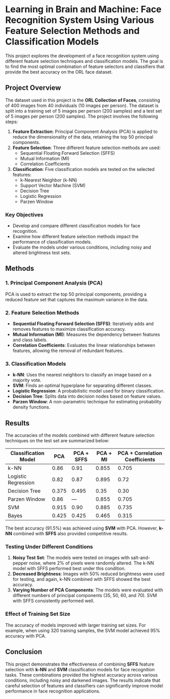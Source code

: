 # Learning in Brain and Machine: Face Recognition System Using Various Feature Selection Methods and Classification Models

This project explores the development of a face recognition system using different feature selection techniques and classification models. The goal is to find the most optimal combination of feature selectors and classifiers that provide the best accuracy on the ORL face dataset.

## Project Overview

The dataset used in this project is the **ORL Collection of Faces**, consisting of 400 images from 40 individuals (10 images per person). The dataset is split into a training set of 5 images per person (200 samples) and a test set of 5 images per person (200 samples). The project involves the following steps:

1. **Feature Extraction**: Principal Component Analysis (PCA) is applied to reduce the dimensionality of the data, retaining the top 50 principal components.
2. **Feature Selection**: Three different feature selection methods are used:
   - Sequential Floating Forward Selection (SFFS)
   - Mutual Information (MI)
   - Correlation Coefficients
3. **Classification**: Five classification models are tested on the selected features:
   - k-Nearest Neighbor (k-NN)
   - Support Vector Machine (SVM)
   - Decision Tree
   - Logistic Regression
   - Parzen Window

### Key Objectives
- Develop and compare different classification models for face recognition.
- Examine how different feature selection methods impact the performance of classification models.
- Evaluate the models under various conditions, including noisy and altered brightness test sets.

## Methods

### 1. Principal Component Analysis (PCA)
PCA is used to extract the top 50 principal components, providing a reduced feature set that captures the maximum variance in the data.

### 2. Feature Selection Methods
- **Sequential Floating Forward Selection (SFFS)**: Iteratively adds and removes features to maximize classification accuracy.
- **Mutual Information (MI)**: Measures the dependency between features and class labels.
- **Correlation Coefficients**: Evaluates the linear relationships between features, allowing the removal of redundant features.

### 3. Classification Models
- **k-NN**: Uses the nearest neighbors to classify an image based on a majority vote.
- **SVM**: Finds an optimal hyperplane for separating different classes.
- **Logistic Regression**: A probabilistic model used for binary classification.
- **Decision Tree**: Splits data into decision nodes based on feature values.
- **Parzen Window**: A non-parametric technique for estimating probability density functions.

## Results

The accuracies of the models combined with different feature selection techniques on the test set are summarized below:

| Classification Model  | PCA  | PCA + SFFS | PCA + MI | PCA + Correlation Coefficients |
|-----------------------|------|------------|----------|-------------------------------|
| k-NN                  | 0.86 | 0.91       | 0.855    | 0.705                         |
| Logistic Regression    | 0.82 | 0.87       | 0.895    | 0.72                          |
| Decision Tree         | 0.375| 0.495      | 0.35     | 0.30                          |
| Parzen Window         | 0.86 | —          | 0.855    | 0.705                         |
| SVM                   | 0.915| 0.90       | 0.885    | 0.735                         |
| Bayes                 | 0.425| 0.425      | 0.465    | 0.315                         |

The best accuracy (91.5%) was achieved using **SVM** with PCA. However, **k-NN** combined with **SFFS** also provided competitive results.

### Testing Under Different Conditions
1. **Noisy Test Set**: The models were tested on images with salt-and-pepper noise, where 2% of pixels were randomly altered. The k-NN model with SFFS performed best under this condition.
2. **Decreased Brightness**: Images with 50% reduced brightness were used for testing, and again, k-NN combined with SFFS showed the best accuracy.
3. **Varying Number of PCA Components**: The models were evaluated with different numbers of principal components (35, 50, 60, and 70). SVM with SFFS consistently performed well.

### Effect of Training Set Size
The accuracy of models improved with larger training set sizes. For example, when using 320 training samples, the SVM model achieved 95% accuracy with PCA.

## Conclusion

This project demonstrates the effectiveness of combining **SFFS** feature selection with **k-NN** and **SVM** classification models for face recognition tasks. These combinations provided the highest accuracy across various conditions, including noisy and darkened images. The results indicate that careful selection of features and classifiers can significantly improve model performance in face recognition applications.

